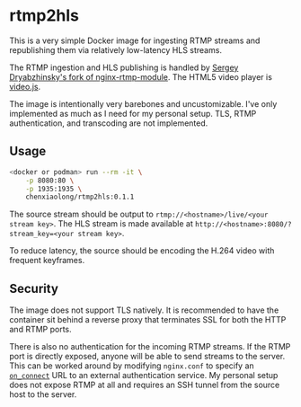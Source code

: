 # rtmp2hls

This is a very simple Docker image for ingesting RTMP streams and republishing them via relatively low-latency HLS streams.

The RTMP ingestion and HLS publishing is handled by [Sergey Dryabzhinsky's fork of nginx-rtmp-module](https://github.com/sergey-dryabzhinsky/nginx-rtmp-module). The HTML5 video player is [video.js](https://videojs.com/).

The image is intentionally very barebones and uncustomizable. I've only implemented as much as I need for my personal setup. TLS, RTMP authentication, and transcoding are not implemented.

## Usage

```sh
<docker or podman> run --rm -it \
    -p 8080:80 \
    -p 1935:1935 \
    chenxiaolong/rtmp2hls:0.1.1
```

The source stream should be output to `rtmp://<hostname>/live/<your stream key>`. The HLS stream is made available at `http://<hostname>:8080/?stream_key=<your stream key>`.

To reduce latency, the source should be encoding the H.264 video with frequent keyframes.

## Security

The image does not support TLS natively. It is recommended to have the container sit behind a reverse proxy that terminates SSL for both the HTTP and RTMP ports.

There is also no authentication for the incoming RTMP streams. If the RTMP port is directly exposed, anyone will be able to send streams to the server. This can be worked around by modifying `nginx.conf` to specify an [`on_connect`](https://github.com/arut/nginx-rtmp-module/wiki/Directives#on_connect) URL to an external authentication service. My personal setup does not expose RTMP at all and requires an SSH tunnel from the source host to the server.
